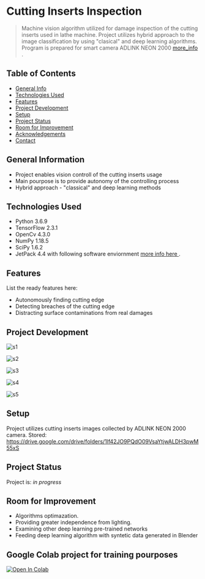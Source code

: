# Cutting Inserts Inspection
> Machine vision algorithm utilized for damage inspection of the cutting inserts used in lathe machine. Project utilizes hybrid approach to the image classification by using "clasical" and deep learning algorithms. Program is prepared for smart camera ADLINK NEON 2000 [ more_info ](https://www.adlinktech.com/Products/Deep_Learning_Accelerator_Platform_and_Server/AI_Machine_Vision_Devices/NEON-2000-JT2_Series).

## Table of Contents
* [General Info](#general-information)
* [Technologies Used](#technologies-used)
* [Features](#features)
* [Project Development](#project-development)
* [Setup](#setup)
* [Project Status](#project-status)
* [Room for Improvement](#room-for-improvement)
* [Acknowledgements](#acknowledgements)
* [Contact](#contact)
<!-- * [License](#license) -->


## General Information
- Project enables vision controll of the cutting inserts usage
- Main pourpose is to provide autonomy of the controlling process
- Hybrid approach - "classical" and deep learning methods
<!-- You don't have to answer all the questions - just the ones relevant to your project. -->


## Technologies Used
- Python 3.6.9
- TensorFlow 2.3.1
- OpenCv 4.3.0
- NumPy 1.18.5
- SciPy 1.6.2
- JetPack 4.4 with following software enviornment [ more info here ](https://www.adlinktech.com/Products/Deep_Learning_Accelerator_Platform_and_Server/AI_Machine_Vision_Devices/NEON-2000-JT2_Series).



## Features
List the ready features here:
- Autonomously finding cutting edge
- Detecting breaches of the cutting edge
- Distracting surface contaminations from real damages


## Project Development
![s1](https://user-images.githubusercontent.com/62110076/118273840-ba78ca00-b4c4-11eb-9893-0470e6860e2d.png)

![s2](https://user-images.githubusercontent.com/62110076/118274719-c3b66680-b4c5-11eb-8d37-a3583593b515.png)

![s3](https://user-images.githubusercontent.com/62110076/118274042-f318a380-b4c4-11eb-867d-db85aee0a6ed.png)

![s4](https://user-images.githubusercontent.com/62110076/118274106-0592dd00-b4c5-11eb-9b9d-06a185ca9fb8.png)

![s5](https://user-images.githubusercontent.com/62110076/118274197-1e02f780-b4c5-11eb-97ca-d411389e59c2.png)

## Setup
Project utilizes cutting inserts images collected by ADLINK NEON 2000 camera. Stored:
https://drive.google.com/drive/folders/1lf42JO9PQdO09VsaYtjwALDH3pwM55xS


## Project Status
Project is: _in progress_ 


## Room for Improvement
* Algorithms optimazation. 
* Providing greater independence from lighting.
* Examining other deep learning pre-trained networks
* Feeding deep learning algorithm with syntetic data generated in Blender





 


## Google Colab project for training pourposes
[![Open In Colab](https://colab.research.google.com/assets/colab-badge.svg)](https://colab.research.google.com/drive/1q0ud51vhYlfaU56DseQxJFiGECGlMdUl#scrollTo=jFm_l3ABcbT3)


